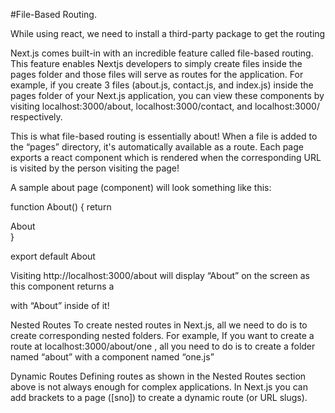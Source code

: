#File-Based Routing.

While using react, we need to install a third-party package to get the routing

Next.js comes built-in with an incredible feature called file-based routing. This feature enables Nextjs developers to simply create files inside the pages folder and those files will serve as routes for the application. For example, if you create 3 files (about.js, contact.js, and index.js) inside the pages folder of your Next.js application, you can view these components by visiting localhost:3000/about, localhost:3000/contact, and localhost:3000/ respectively.

This is what file-based routing is essentially about! When a file is added to the “pages” directory, it's automatically available as a route.  Each page exports a react component which is rendered when the corresponding URL is visited by the person visiting the page!

A sample about page (component) will look something like this:

function About() {
  return <div>About</div>
}

export default About

Visiting http://localhost:3000/about will display “About” on the screen as this component returns a <div> with “About” inside of it!

 

Nested Routes
To create nested routes in Next.js, all we need to do is to create corresponding nested folders. For example, If you want to create a route at localhost:3000/about/one , all you need to do is to create a folder named “about” with a component named “one.js”

Dynamic Routes
Defining routes as shown in the Nested Routes section above is not always enough for complex applications. In Next.js you can add brackets to a page ([sno]) to create a dynamic route (or URL slugs).
